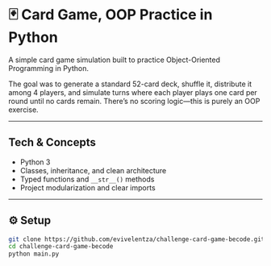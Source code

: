 # 🃏 Card Game, OOP Practice in Python

A simple card game simulation built to practice Object-Oriented Programming in Python.

The goal was to generate a standard 52-card deck, shuffle it, distribute it among 4 players, and simulate turns where each player plays one card per round until no cards remain. There’s no scoring logic—this is purely an OOP exercise.

---

## Tech & Concepts

- Python 3
- Classes, inheritance, and clean architecture
- Typed functions and `__str__()` methods
- Project modularization and clear imports

---

## ⚙️ Setup

```bash
git clone https://github.com/evivelentza/challenge-card-game-becode.git
cd challenge-card-game-becode
python main.py
